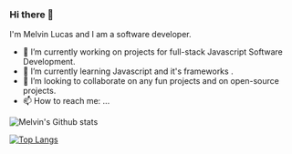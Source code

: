 ### Hi there 👋 
I'm Melvin Lucas and I am a  software developer.
- 🔭 I’m currently working on projects for full-stack Javascript Software Development.
- 🌱 I’m currently learning Javascript and it's frameworks .
- 👯 I’m looking to collaborate on any fun projects and on open-source projects.
- 📫 How to reach me: ...


![Melvin's Github stats](https://github-readme-stats.vercel.app/api?username=LucasMelvin15&show_icons=true&theme=tokyonight)

[![Top Langs](https://github-readme-stats.vercel.app/api/top-langs/?username=LucasMelvin15&exclude_repo=github-readme-stats,LucasMelvin15.github.io)](https://github.com/LucasMelvin15/github-readme-stats)
